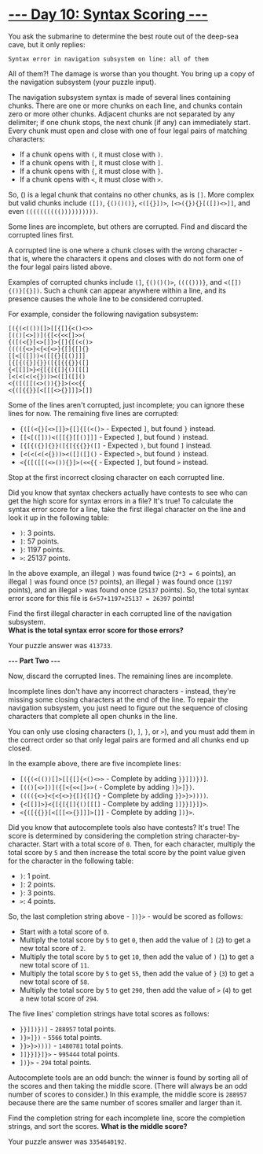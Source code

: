 # [--- Day 10: Syntax Scoring ---](http://adventofcode.com/2021/day/9)

You ask the submarine to determine the best route out of the deep-sea cave, but it only replies:

``Syntax error in navigation subsystem on line: all of them``

All of them?! The damage is worse than you thought. 
You bring up a copy of the navigation subsystem (your puzzle input).

The navigation subsystem syntax is made of several lines containing chunks. 
There are one or more chunks on each line, and chunks contain zero or more other chunks. 
Adjacent chunks are not separated by any delimiter; if one chunk stops, the next chunk (if any) can immediately start. 
Every chunk must open and close with one of four legal pairs of matching characters:

- If a chunk opens with ``(``, it must close with ``)``.
- If a chunk opens with ``[``, it must close with ``]``.
- If a chunk opens with ``{``, it must close with ``}``.
- If a chunk opens with ``<``, it must close with ``>``.

So, () is a legal chunk that contains no other chunks, as is ``[]``. 
More complex but valid chunks include ``([])``, ``{()()()}``, ``<([{}])>``, ``[<>({}){}[([])<>]]``, and even ``(((((((((())))))))))``.

Some lines are incomplete, but others are corrupted. 
Find and discard the corrupted lines first.

A corrupted line is one where a chunk closes with the wrong character - that is, 
where the characters it opens and closes with do not form one of the four legal pairs listed above.

Examples of corrupted chunks include ``(]``, ``{()()()>``, ``(((()))}``, and ``<([]){()}[{}])``. 
Such a chunk can appear anywhere within a line, and its presence causes the whole line to be considered corrupted.

For example, consider the following navigation subsystem:

```
[({(<(())[]>[[{[]{<()<>>
[(()[<>])]({[<{<<[]>>(
{([(<{}[<>[]}>{[]{[(<()>
(((({<>}<{<{<>}{[]{[]{}
[[<[([]))<([[{}[[()]]]
[{[{({}]{}}([{[{{{}}([]
{<[[]]>}<{[{[{[]{()[[[]
[<(<(<(<{}))><([]([]()
<{([([[(<>()){}]>(<<{{
<{([{{}}[<[[[<>{}]]]>[]]
```

Some of the lines aren't corrupted, just incomplete; you can ignore these lines for now. 
The remaining five lines are corrupted:

- ``{([(<{}[<>[]}>{[]{[(<()>`` - Expected ``]``, but found ``}`` instead.
- ``[[<[([]))<([[{}[[()]]]`` - Expected ``]``, but found ``)`` instead.
- ``[{[{({}]{}}([{[{{{}}([]`` - Expected ``)``, but found ``]`` instead.
- ``[<(<(<(<{}))><([]([]()`` - Expected ``>``, but found ``)`` instead.
- ``<{([([[(<>()){}]>(<<{{`` - Expected ``]``, but found ``>`` instead.

Stop at the first incorrect closing character on each corrupted line.

Did you know that syntax checkers actually have contests to see who can get the high score 
for syntax errors in a file? It's true! To calculate the syntax error score for a line, 
take the first illegal character on the line and look it up in the following table:

- ``)``: 3 points.
- ``]``: 57 points.
- ``}``: 1197 points.
- ``>``: 25137 points.

In the above example, an illegal ``)`` was found twice (``2*3 = 6`` points), 
an illegal ``]`` was found once (``57`` points), an illegal ``}`` was found once (``1197`` points), 
and an illegal ``>`` was found once (``25137`` points). So, the total syntax error score for this file is ``6+57+1197+25137 = 26397`` points!

Find the first illegal character in each corrupted line of the navigation subsystem.   
**What is the total syntax error score for those errors?**

Your puzzle answer was ``413733``.

**--- Part Two ---**

Now, discard the corrupted lines. The remaining lines are incomplete.

Incomplete lines don't have any incorrect characters - instead, 
they're missing some closing characters at the end of the line. 
To repair the navigation subsystem, you just need to figure out the sequence 
of closing characters that complete all open chunks in the line.

You can only use closing characters (``)``, ``]``, ``}``, or ``>``), and you must add them in 
the correct order so that only legal pairs are formed and all chunks end up closed.

In the example above, there are five incomplete lines:

- ``[({(<(())[]>[[{[]{<()<>>`` - Complete by adding ``}}]])})]``.
- ``[(()[<>])]({[<{<<[]>>(`` - Complete by adding ``)}>]})``.
- ``(((({<>}<{<{<>}{[]{[]{}`` - Complete by adding ``}}>}>))))``.
- ``{<[[]]>}<{[{[{[]{()[[[]`` - Complete by adding ``]]}}]}]}>``.
- ``<{([{{}}[<[[[<>{}]]]>[]]`` - Complete by adding ``])}>``.

Did you know that autocomplete tools also have contests? It's true! 
The score is determined by considering the completion string character-by-character. 
Start with a total score of ``0``. Then, for each character, 
multiply the total score by ``5`` and then increase the total score by the point value 
given for the character in the following table:

 - ``)``: 1 point.
 - ``]``: 2 points.
 - ``}``: 3 points.
 - ``>``: 4 points.

So, the last completion string above - ``])}>`` - would be scored as follows:

- Start with a total score of ``0``.
- Multiply the total score by ``5`` to get ``0``, then add the value of ``]`` (``2``) to get a new total score of ``2``.
- Multiply the total score by ``5`` to get ``10``, then add the value of ``)`` (``1``) to get a new total score of ``11``.
- Multiply the total score by ``5`` to get ``55``, then add the value of ``}`` (``3``) to get a new total score of ``58``.
- Multiply the total score by ``5`` to get ``290``, then add the value of ``>`` (``4``) to get a new total score of ``294``.

The five lines' completion strings have total scores as follows:

- ``}}]])})]`` - ``288957`` total points.
- ``)}>]})`` - ``5566`` total points.
- ``}}>}>))))`` - ``1480781`` total points.
- ``]]}}]}]}>`` - ``995444`` total points.
- ``])}>`` - ``294`` total points.

Autocomplete tools are an odd bunch: the winner is found by sorting all of the scores and then taking the middle score. 
(There will always be an odd number of scores to consider.) 
In this example, the middle score is ``288957`` because there are the same number of scores smaller and larger than it.

Find the completion string for each incomplete line, score the completion strings, and sort the scores. 
**What is the middle score?**

Your puzzle answer was ``3354640192``.
